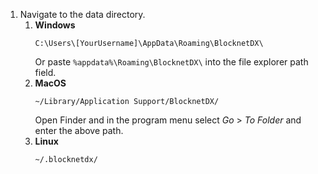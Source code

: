 1. Navigate to the data directory.
	1. **Windows**
		```
		C:\Users\[YourUsername]\AppData\Roaming\BlocknetDX\
		```
		Or paste `%appdata%\Roaming\BlocknetDX\` into the file explorer path field.
	1. **MacOS**
		```
		~/Library/Application Support/BlocknetDX/
		```
		Open Finder and in the program menu select *Go* > *To Folder* and enter the above path.
	1. **Linux**
		```
		~/.blocknetdx/
		```